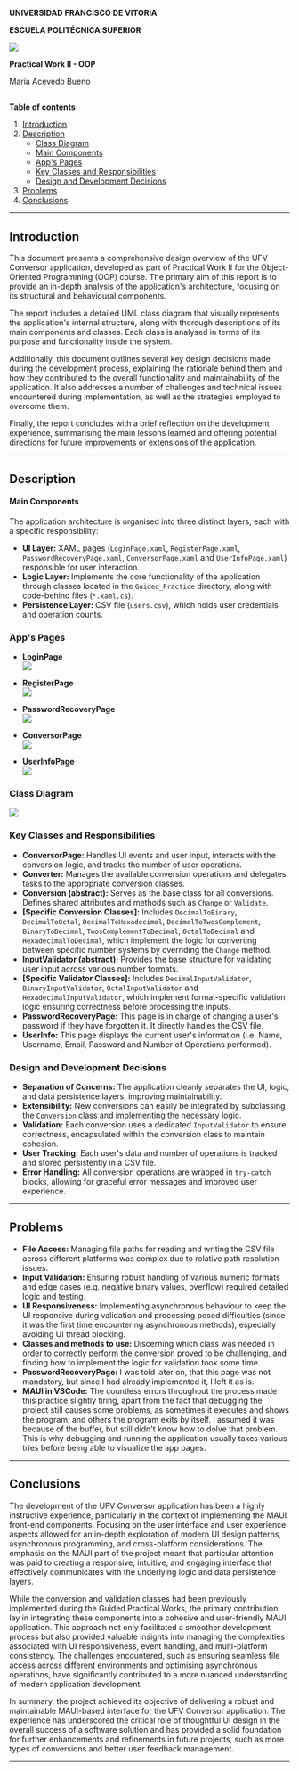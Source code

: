 **UNIVERSIDAD FRANCISCO DE VITORIA**

**ESCUELA POLITÉCNICA SUPERIOR**

![](./README_Pictures/UFV_Logo.png)

**Practical Work II - OOP**

María Acevedo Bueno

## 

**Table of contents**

1. [Introduction](#introduction)
2. [Description](#description)
   - [Class Diagram](#class-diagram)
   - [Main Components](#main-components)
   - [App's Pages](#apps-pages)
   - [Key Classes and Responsibilities](#key-classes-and-responsibilities)
   - [Design and Development Decisions](#design-and-development-decisions)
3. [Problems](#problems)
4. [Conclusions](#conclusions)

---

## Introduction

This document presents a comprehensive design overview of the UFV Conversor application, developed as part of Practical Work II for the Object-Oriented Programming (OOP) course. The primary aim of this report is to provide an in-depth analysis of the application's architecture, focusing on its structural and behavioural components.

The report includes a detailed UML class diagram that visually represents the application's internal structure, along with thorough descriptions of its main components and classes. Each class is analysed in terms of its purpose and functionality inside the system.

Additionally, this document outlines several key design decisions made during the development process, explaining the rationale behind them and how they contributed to the overall functionality and maintainability of the application. It also addresses a number of challenges and technical issues encountered during implementation, as well as the strategies employed to overcome them.

Finally, the report concludes with a brief reflection on the development experience, summarising the main lessons learned and offering potential directions for future improvements or extensions of the application.

---

## Description

#### Main Components

The application architecture is organised into three distinct layers, each with a specific responsibility:

- **UI Layer:** XAML pages (`LoginPage.xaml`, `RegisterPage.xaml`, `PasswordRecoveryPage.xaml`, `ConversorPage.xaml` and `UserInfoPage.xaml`) responsible for user interaction.
- **Logic Layer:** Implements the core functionality of the application through classes located in the `Guided_Practice` directory, along with code-behind files (`*.xaml.cs`).
- **Persistence Layer:** CSV file (`users.csv`), which holds user credentials and operation counts.

### App's Pages

* **LoginPage**\
  ![](./README_Pictures/Login.png)

* **RegisterPage**\
  ![](./README_Pictures/Register.png)

* **PasswordRecoveryPage**\
  ![](./README_Pictures/PasswdRecovery.png)

* **ConversorPage**\
  ![](./README_Pictures/Conversor.png)

* **UserInfoPage**\
  ![](./README_Pictures/UserInfo.png)

### Class Diagram

![](./README_Pictures/PWII_Class_Diagram.jpg)

### Key Classes and Responsibilities

- **ConversorPage:** Handles UI events and user input, interacts with the conversion logic, and tracks the number of user operations.
- **Converter:** Manages the available conversion operations and delegates tasks to the appropriate conversion classes.
- **Conversion (abstract):** Serves as the base class for all conversions. Defines shared attributes and methods such as `Change` or `Validate`.
- **[Specific Conversion Classes]:** Includes `DecimalToBinary`, `DecimalToOctal`, `DecimalToHexadecimal`, `DecimalToTwosComplement`, `BinaryToDecimal`, `TwosComplementToDecimal`, `OctalToDecimal` and `HexadecimalToDecimal`, which implement the logic for converting between specific number systems by overriding the `Change` method.
- **InputValidator (abstract):** Provides the base structure for validating user input across various number formats.
- **[Specific Validator Classes]:** Includes `DecimalInputValidator`, `BinaryInputValidator`, `OctalInputValidator` and `HexadecimalInputValidator`, which implement format-specific validation logic ensuring correctness before processing the inputs.
- **PasswordRecoveryPage:** This page is in charge of changing a user's password if they have forgotten it. It directly handles the CSV file. 
- **UserInfo:** This page displays the current user's information (i.e. Name, Username, Email, Password and Number of Operations performed).

### Design and Development Decisions

- **Separation of Concerns:** The application cleanly separates the UI, logic, and data persistence layers, improving maintainability.
- **Extensibility:** New conversions can easily be integrated by subclassing the `Conversion` class and implementing the necessary logic.
- **Validation:** Each conversion uses a dedicated `InputValidator` to ensure correctness, encapsulated within the conversion class to maintain cohesion.
- **User Tracking:** Each user's data and number of operations is tracked and stored persistently in a CSV file.
- **Error Handling:** All conversion operations are wrapped in `try-catch` blocks, allowing for graceful error messages and improved user experience.

---

## Problems

- **File Access:** Managing file paths for reading and writing the CSV file across different platforms was complex due to relative path resolution issues.
- **Input Validation:** Ensuring robust handling of various numeric formats and edge cases (e.g. negative binary values, overflow) required detailed logic and testing.
- **UI Responsiveness:** Implementing asynchronous behaviour to keep the UI responsive during validation and processing posed difficulties (since it was the first time encountering asynchronous methods), especially avoiding UI thread blocking.
- **Classes and methods to use:** Discerning which class was needed in order to correctly perform the conversion proved to be challenging, and finding how to implement the logic for validation took some time.
- **PasswordRecoveryPage:** I was told later on, that this page was not mandatory, but since I had already implemented it, I left it as is. 
- **MAUI in VSCode:** The countless errors throughout the process made this practice slightly tiring, apart from the fact that debugging the project still causes some problems, as sometimes it executes and shows the program, and others the program exits by itself. I assumed it was because of the buffer, but still didn't know how to dolve that problem. This is why debugging and running the application usually takes various tries before being able to visualize the app pages. 

---

## Conclusions

The development of the UFV Conversor application has been a highly instructive experience, particularly in the context of implementing the MAUI front-end components. Focusing on the user interface and user experience aspects allowed for an in-depth exploration of modern UI design patterns, asynchronous programming, and cross-platform considerations. The emphasis on the MAUI part of the project meant that particular attention was paid to creating a responsive, intuitive, and engaging interface that effectively communicates with the underlying logic and data persistence layers.

While the conversion and validation classes had been previously implemented during the Guided Practical Works, the primary contribution lay in integrating these components into a cohesive and user-friendly MAUI application. This approach not only facilitated a smoother development process but also provided valuable insights into managing the complexities associated with UI responsiveness, event handling, and multi-platform consistency. The challenges encountered, such as ensuring seamless file access across different environments and optimising asynchronous operations, have significantly contributed to a more nuanced understanding of modern application development.

In summary, the project achieved its objective of delivering a robust and maintainable MAUI-based interface for the UFV Conversor application. The experience has underscored the critical role of thoughtful UI design in the overall success of a software solution and has provided a solid foundation for further enhancements and refinements in future projects, such as more types of conversions and better user feedback management.

---
